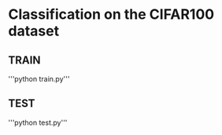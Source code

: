 # Classification on the CIFAR100 dataset

## TRAIN

'''python train.py'''

## TEST
'''python test.py'''
